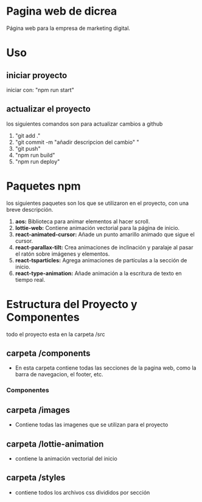 # Pagina web de dicrea

Página web para la empresa de marketing digital.

# Uso

## iniciar proyecto

iniciar con: "npm run start"

## actualizar el proyecto

los siguientes comandos son para actualizar cambios a github

1. "git add ."
2. "git commit -m "añadir descripcion del cambio" "
3. "git push"
4. "npm run build"
5. "npm run deploy"

# Paquetes npm

los siguientes paquetes son los que se utilizaron en el proyecto, con una breve descripción.

1. **aos:** Biblioteca para animar elementos al hacer scroll.
2. **lottie-web:** Contiene animación vectorial para la página de inicio.
3. **react-animated-cursor:** Añade un punto amarillo animado que sigue el cursor.
4. **react-parallax-tilt:** Crea animaciones de inclinación y paralaje al pasar el ratón sobre imágenes y elementos.
5. **react-tsparticles:** Agrega animaciones de partículas a la sección de inicio.
6. **react-type-animation:** Añade animación a la escritura de texto en tiempo real.

# Estructura del Proyecto y Componentes

todo el proyecto esta en la carpeta /src

## carpeta /components

- En esta carpeta contiene todas las secciones de la pagina web, como la barra de navegacion, el footer, etc.

### Componentes

## carpeta /images

- Contiene todas las imagenes que se utilizan para el proyecto

## carpeta /lottie-animation

- contiene la animación vectorial del inicio

## carpeta /styles

- contiene todos los archivos css divididos por sección
